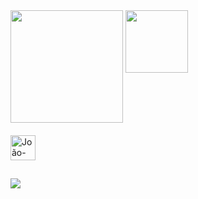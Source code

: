 <div>
  <img height='180cm' src='https://github-readme-stats.vercel.app/api?username=joaolucas&theme=dark&show_icons=true'>
  <img align='top' height='100cm' src='https://github-readme-stats.vercel.app/api/top-langs/?username=joaolucasparada&theme=dark&hide_progress=true'>
</div>

<div style="display: inline_block"><br>
  <img align='center' alt='João-Python' hight='30' width='40' src="https://cdn.jsdelivr.net/gh/devicons/devicon@latest/icons/python/python-original.svg">
</div>

##

<div>
  <a href= "www.linkedin.com/in/joaolucasparada" target='_blank'><img src="https://img.shields.io/badge/LinkedIn-0077B5?style=for-the-badge&logo=linkedin&logoColor=white" target='_blank'></a>
</div>
